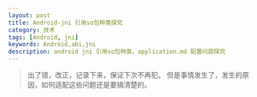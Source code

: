 ```yaml
---
layout: post
title: Android-jni 引用so包种类探究
category: 技术
tags: [Android, jni]
keywords: Android,abi,jni
description: android jni 引用so包种类，application.md 配置问题探究
---
```


> 出了错，改正，记录下来，保证下次不再犯。 但是事情发生了，发生的原因，如何适配这些问题还是要搞清楚的。



